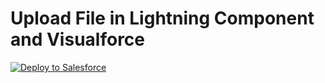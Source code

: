 # Upload File in Lightning Component and Visualforce


<a href="https://githubsfdeploy.herokuapp.com?owner=jrattanpal&repo=Blog-LC-VF-UploadFile.git">
  <img alt="Deploy to Salesforce" src="https://raw.githubusercontent.com/afawcett/githubsfdeploy/master/deploy.png">
</a>
<br/><br/>

